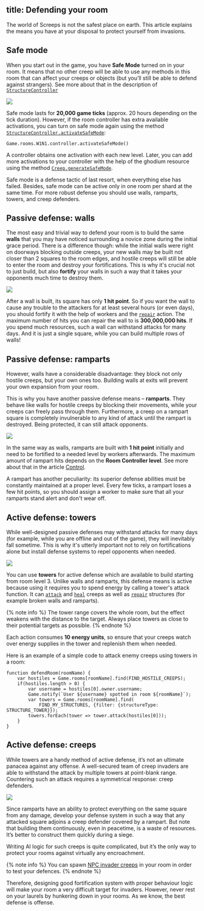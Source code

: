 title: Defending your room
---

The world of Screeps is not the safest place on earth. This article explains the means you have at your disposal to protect yourself from invasions.

## Safe mode

When you start out in the game, you have **Safe Mode** turned on in your room. It means that no other creep will be able to use any methods in this room that can affect your creeps or objects (but you’ll still be able to defend against strangers). See more about that in the description of [`StructureController`](/api/#StructureController)

![](img/safe_mode.png)

Safe mode lasts for **20,000 game ticks** (approx. 20 hours depending on the tick duration). However, if the room controller has extra available activations, you can turn on safe mode again using the method [`StructureController.activateSafeMode`](/api/#StructureController.activateSafeMode):

    Game.rooms.W1N1.controller.activateSafeMode()

A controller obtains one activation with each new level. Later, you can add more activations to your controller with the help of the ghodium resource using the method [`Creep.generateSafeMode`](/api/#Creep.generateSafeMode).

Safe mode is a defense tactic of last resort, when everything else has failed. Besides, safe mode can be active only in one room per shard at the same time. For more robust defense you should use walls, ramparts, towers, and creep defenders.

## Passive defense: walls

The most easy and trivial way to defend your room is to build the same **walls** that you may have noticed surrounding a novice zone during the initial grace period. There is a difference though: while the initial walls were right on doorways blocking outside creeps, your new walls may be built not closer than 2 squares to the room edges, and hostile creeps will still be able to enter the room and destroy your fortifications. This is why it's crucial not to just build, but also **fortify** your walls in such a way that it takes your opponents much time to destroy them.

![](img/defense1.png)

After a wall is built, its square has only **1 hit point**. So if you want the wall to cause any trouble to the attackers for at least several hours (or even days), you should fortify it with the help of workers and the [`repair`](/api/#Creep.repair) action. The maximum number of hits you can repair the wall to is **300,000,000 hits**. If you spend much resources, such a wall can withstand attacks for many days. And it is just a single square, while you can build multiple rows of walls!

## Passive defense: ramparts

However, walls have a considerable disadvantage: they block not only hostile creeps, but your own ones too. Building walls at exits will prevent your own expansion from your room.

This is why you have another passive defense means – **ramparts**. They behave like walls for hostile creeps by blocking their movements, while your creeps can freely pass through them. Furthermore, a creep on a rampart square is completely invulnerable to any kind of attack until the rampart is destroyed. Being protected, it can still attack opponents.

![](img/defense2.png)

In the same way as walls, ramparts are built with **1 hit point** initially and need to be fortified to a needed level by workers afterwards. The maximum amount of rampart hits depends on the **Room Controller level**. See more about that in the article [Control](/control.html).

A rampart has another peculiarity: its superior defense abilities must be constantly maintained at a proper level. Every few ticks, a rampart loses a few hit points, so you should assign a worker to make sure that all your ramparts stand alert and don't wear off.

## Active defense: towers

While well-designed passive defenses may withstand attacks for many days (for example, while you are offline and out of the game), they will inevitably fall sometime. This is why it's utterly important not to rely on fortifications alone but install defense systems to repel opponents when needed.

![](img/defense3.png)

You сan use **towers** for active defense which are available to build starting from room level 3. Unlike walls and ramparts, this defense means is active because using it requires you to spend energy by calling a tower's attack function. It can [`attack`](/api/#StructureTower.attack) and [`heal`](/api/#StructureTower.heal) creeps as well as [`repair`](/api/#StructureTower.repair) structures (for example broken walls and ramparts).

{% note info %}
The tower range covers the whole room, but the effect weakens with the distance to the target. Always place towers as close to their potential targets as possible.
{% endnote %}

Each action consumes **10 energy units**, so ensure that your creeps watch over energy supplies in the tower and replenish them when needed.   

Here is an example of a simple code to attack enemy creeps using towers in a room:

    function defendRoom(roomName) {
        var hostiles = Game.rooms[roomName].find(FIND_HOSTILE_CREEPS);
        if(hostiles.length > 0) {
            var username = hostiles[0].owner.username;
            Game.notify(`User ${username} spotted in room ${roomName}`);
            var towers = Game.rooms[roomName].find(
                FIND_MY_STRUCTURES, {filter: {structureType: STRUCTURE_TOWER}});
            towers.forEach(tower => tower.attack(hostiles[0]));
        }
    }

## Active defense: creeps

While towers are a handy method of active defense, it’s not an ultimate panacea against any offense. A well-secured team of creep invaders are able to withstand the attack by multiple towers at point-blank range. Countering such an attack requires a symmetrical response: creep defenders.

![](img/defense4.png)

Since ramparts have an ability to protect everything on the same square from any damage, develop your defense system in such a way that any attacked square adjoins a creep defender covered by a rampart. But note that building them continuously, even in peacetime, is a waste of resources. It’s better to construct them quickly during a siege.

Writing AI logic for such creeps is quite complicated, but it’s the only way to protect your rooms against virtually any encroachment.

{% note info %}
You can spawn [NPC invader creeps](/invaders.html) in your room in order to test your defences.
{% endnote %}

Therefore, designing good fortification system with proper behaviour logic will make your room a very difficult target for invaders. However, never rest on your laurels by hunkering down in your rooms. As we know, the best defense is offense.
